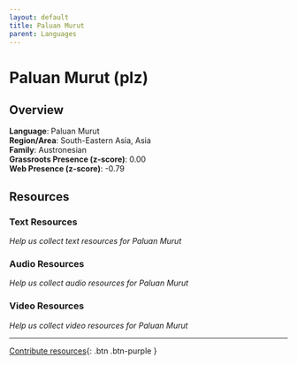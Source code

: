 ```yaml
---
layout: default
title: Paluan Murut
parent: Languages
---
```


# Paluan Murut (plz)

## Overview

**Language**: Paluan Murut  
**Region/Area**: South-Eastern Asia, Asia  
**Family**: Austronesian  
**Grassroots Presence (z-score)**: 0.00  
**Web Presence (z-score)**: -0.79  

## Resources

### Text Resources
*Help us collect text resources for Paluan Murut*

### Audio Resources
*Help us collect audio resources for Paluan Murut*

### Video Resources
*Help us collect video resources for Paluan Murut*

---

[Contribute resources](https://forms.office.com/e/1SfLJx3u1r){: .btn .btn-purple }
